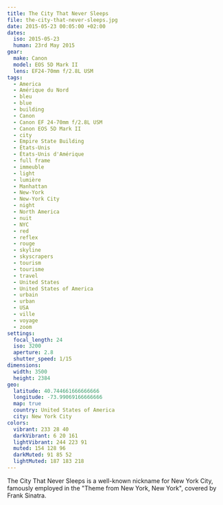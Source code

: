 ```yaml
---
title: The City That Never Sleeps
file: the-city-that-never-sleeps.jpg
date: 2015-05-23 00:05:00 +02:00
dates:
  iso: 2015-05-23
  human: 23rd May 2015
gear:
  make: Canon
  model: EOS 5D Mark II
  lens: EF24-70mm f/2.8L USM
tags:
  - America
  - Amérique du Nord
  - bleu
  - blue
  - building
  - Canon
  - Canon EF 24-70mm f/2.8L USM
  - Canon EOS 5D Mark II
  - city
  - Empire State Building
  - États-Unis
  - États-Unis d'Amérique
  - full frame
  - immeuble
  - light
  - lumière
  - Manhattan
  - New-York
  - New-York City
  - night
  - North America
  - nuit
  - NYC
  - red
  - reflex
  - rouge
  - skyline
  - skyscrapers
  - tourism
  - tourisme
  - travel
  - United States
  - United States of America
  - urbain
  - urban
  - USA
  - ville
  - voyage
  - zoom
settings:
  focal_length: 24
  iso: 3200
  aperture: 2.8
  shutter_speed: 1/15
dimensions:
  width: 3500
  height: 2384
geo:
  latitude: 40.744661666666666
  longitude: -73.99069166666666
  map: true
  country: United States of America
  city: New York City
colors:
  vibrant: 233 28 40
  darkVibrant: 6 20 161
  lightVibrant: 244 223 91
  muted: 154 128 96
  darkMuted: 91 85 52
  lightMuted: 187 183 218
---
```


The City That Never Sleeps is a well-known nickname for New York City, famously employed in the "Theme from New York, New York", covered by Frank Sinatra.
